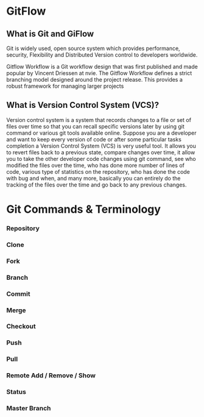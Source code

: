 # GitFlow

## What is Git and GiFlow
Git is widely used, open source system which provides performance, security, Flexibility and Distributed Version control to developers worldwide.


Gitflow Workflow is a Git workflow design that was first published and made popular by Vincent Driessen at nvie. The Gitflow Workflow defines a strict branching model designed around the project release. This provides a robust framework for managing larger projects

## What is Version Control System (VCS)?
Version control system is a system that records changes to a file or set of files over time so that you can recall specific versions later by using git command or various git tools available online. Suppose you are a developer and want to keep every version of code or after some particular tasks completion a Version Control System (VCS) is very useful tool. It allows you to revert files back to a previous state, compare changes over time, it allow you to take the other developer code changes using git command, see who modified the files over the time, who has done more number of lines of code, various type of statistics on the repository, who has done the code with bug and when, and many more, basically you can entirely do the tracking of the files over the time and go back to any previous changes.

# Git Commands & Terminology

### Repository

### Clone

### Fork

### Branch

### Commit

### Merge

### Checkout

### Push

### Pull 

### Remote Add / Remove / Show

### Status

### Master Branch


